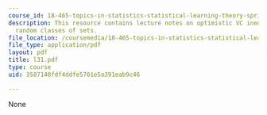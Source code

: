 ```yaml
---
course_id: 18-465-topics-in-statistics-statistical-learning-theory-spring-2007
description: This resource contains lecture notes on optimistic VC inequality for
  random classes of sets.
file_location: /coursemedia/18-465-topics-in-statistics-statistical-learning-theory-spring-2007/3587148fdf4ddfe5701e5a391eab9c46_l31.pdf
file_type: application/pdf
layout: pdf
title: l31.pdf
type: course
uid: 3587148fdf4ddfe5701e5a391eab9c46

---
```

None